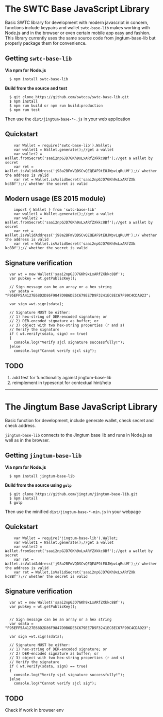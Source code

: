 # The SWTC Base JavaScript Library

Basic SWTC library for development with modern javascript in concern, functions include keypairs and wallet
`swtc-base-lib` makes working with Node.js and in the browser or even certain mobile app easy and fashion.
This library currently uses the same source code from jingtum-base-lib but properly package them for convenience.

## Getting `swtc-base-lib`

**Via npm for Node.js**

```
  $ npm install swtc-base-lib
```

**Build from the source and test**

```
  $ git clone https://github.com/swtcca/swtc-base-lib.git
  $ npm install
  $ npm run build or npm run build:production
  $ npm run test
```

Then use the `dist/jingtum-base-*-.js` in your web application

## Quickstart
```
    var Wallet = require('swtc-base-lib').Wallet;
    var wallet1 = Wallet.generate();//get a wallet
    var wallet2 = Wallet.fromSecret('saai2npGJD7GKh9xLxARfZXkkc8Bf');//get a wallet by secret
    var ret = Wallet.isValidAddress('j98a2BFmVQDSCvQEQEAF9tE8JWpvLqRuUM');// whether the address is valid
    var ret = Wallet.isValidSecret('saai2npGJD7GKh9xLxARfZXk kc8Bf');// whether the secret is valid
```

## Modern usage (ES 2015 module)
```
    import { Wallet } from 'swtc-base-lib'
    var wallet1 = Wallet.generate();//get a wallet
    var wallet2 = Wallet.fromSecret('saai2npGJD7GKh9xLxARfZXkkc8Bf');//get a wallet by secret
    var ret = Wallet.isValidAddress('j98a2BFmVQDSCvQEQEAF9tE8JWpvLqRuUM');// whether the address is valid
    var ret = Wallet.isValidSecret('saai2npGJD7GKh9xLxARfZXk kc8Bf');// whether the secret is valid
```

## Signature verification
```
  var wt = new Wallet('saai2npGJD7GKh9xLxARfZXkkc8Bf');
  var pubkey = wt.getPublicKey();

  // Sign message can be an array or a hex string
  var sdata = "F95EFF5A4127E68D2D86F9847D9B6DE5C679EE7D9F3241EC8EC67F99C4CDA923";

  var sign =wt.sign(sdata);

  // Signature MUST be either:
  // 1) hex-string of DER-encoded signature; or
  // 2) DER-encoded signature as buffer; or
  // 3) object with two hex-string properties (r and s)
  // Verify the signature 
  if ( wt.verify(sdata, sign) == true)
  {
    console.log("Verify sjcl signature successfully!");
  }else
    console.log("Cannot verify sjcl sig");

```
## TODO
1. add test for functionality against jingtum-base-lib
2. reimplement in typescript for contextual hint/help

------------------------------------------------

# The Jingtum Base JavaScript Library

Basic function for development, include generate wallet, check secret and check address.

`jingtum-base-lib` connects to the Jingtum base lib and runs in Node.js as well as in the browser.

## Getting `jingtum-base-lib`

**Via npm for Node.js**

```
  $ npm install jingtum-base-lib
```

**Build from the source using `gulp`**

```
  $ git clone https://github.com/jingtum/jingtum-base-lib.git
  $ npm install
  $ gulp
```

Then use the minified `dist/jingtum-base-*-min.js` in your webpage

## Quickstart
```
    var Wallet = require('jingtum-base-lib').Wallet;
    var wallet1 = Wallet.generate();//get a wallet
    var wallet2 = Wallet.fromSecret('saai2npGJD7GKh9xLxARfZXkkc8Bf');//get a wallet by secret
    var ret = Wallet.isValidAddress('j98a2BFmVQDSCvQEQEAF9tE8JWpvLqRuUM');// whether the address is valid
    var ret = Wallet.isValidSecret('saai2npGJD7GKh9xLxARfZXk kc8Bf');// whether the secret is valid
```
## Signature verification
```
  var wt = new Wallet('saai2npGJD7GKh9xLxARfZXkkc8Bf');
  var pubkey = wt.getPublicKey();


  // Sign message can be an array or a hex string
  var sdata = "F95EFF5A4127E68D2D86F9847D9B6DE5C679EE7D9F3241EC8EC67F99C4CDA923";

  var sign =wt.sign(sdata);

  // Signature MUST be either:
  // 1) hex-string of DER-encoded signature; or
  // 2) DER-encoded signature as buffer; or
  // 3) object with two hex-string properties (r and s)
  // Verify the signature 
  if ( wt.verify(sdata, sign) == true)
  {
    console.log("Verify sjcl signature successfully!");
  }else
    console.log("Cannot verify sjcl sig");

```
## TODO
   Check if work in browser env


